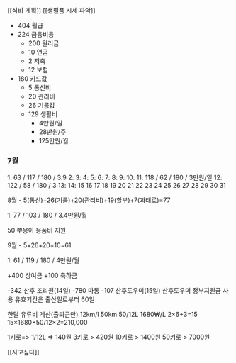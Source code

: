 [[식비 계획]]
[[생필품 시세 파악]]

- 404 월급
- 224 금융비용
	- 200 원리금
	- 10 연금
	- 2 저축
	- 12 보험
- 180 카드값
	- 5 통신비
	- 20 관리비
	- 26 기름값
	- 129 생활비 
		- 4만원/일
		- 28만원/주
		- 125만원/월

### 7월
1: 63 / 117 / 180 / 3.9
2: 
3: 
4: 
5: 
6:
7: 
8: 
9: 
10: 
11: 118 / 62 / 180 / 3만원/일
12: 122 / 58 / 180 / 3
13: 
14: 
15
16
17
18
19
20
21
22
23
24
25
26
27
28
29
30
31

8월 - 5(통신)+26(기름)+20(관리비)+19(할부)+7(과태료)=77

1: 77 / 103 / 180 / 3.4만원/월

50 뿌용이 용품비 지원

9월 - 5+26+20+10=61

1: 61 / 119 / 180 / 4만원/월

+400 상여금
+100 축하금

-342 산후 조리원(14일)
-780 마통
-107 산후도우미(15일)
산후도우미 정부지원금 사용 유효기간은 출산일로부터 60일

한달 유류비 계산(출퇴근만)
12km/l
50km 
50/12L
1680₩/L
2×6+3=15
15×1680×50/12×2=210,000

1키로=> 1/12L => 140원
3키로 > 420원
10키로 > 1400원
50키로 > 7000원

[[사고싶다]]
